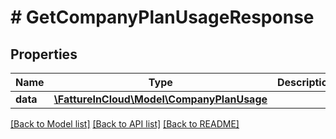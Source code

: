 # # GetCompanyPlanUsageResponse

## Properties

Name | Type | Description | Notes
------------ | ------------- | ------------- | -------------
**data** | [**\FattureInCloud\Model\CompanyPlanUsage**](CompanyPlanUsage.md) |  | [optional]

[[Back to Model list]](../../README.md#models) [[Back to API list]](../../README.md#endpoints) [[Back to README]](../../README.md)
